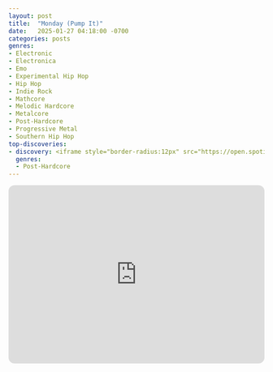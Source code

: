 ```yaml
---
layout: post
title:  "Monday (Pump It)"
date:   2025-01-27 04:18:00 -0700
categories: posts
genres:
- Electronic
- Electronica
- Emo
- Experimental Hip Hop
- Hip Hop
- Indie Rock
- Mathcore
- Melodic Hardcore
- Metalcore
- Post-Hardcore
- Progressive Metal
- Southern Hip Hop
top-discoveries:
- discovery: <iframe style="border-radius:12px" src="https://open.spotify.com/embed/album/5JDSeFAgHypCzCriKYX8Nl?utm_source=generator" width="100%" height="352" frameBorder="0" allowfullscreen="" allow="autoplay; clipboard-write; encrypted-media; fullscreen; picture-in-picture" loading="lazy"></iframe>
  genres:
  - Post-Hardcore
---
```

<iframe style="border-radius:12px" src="https://open.spotify.com/embed/playlist/4ps8QhShnn95TAnMhDBLtx?utm_source=generator" width="100%" height="352" frameBorder="0" allowfullscreen="" allow="autoplay; clipboard-write; encrypted-media; fullscreen; picture-in-picture" loading="lazy"></iframe>